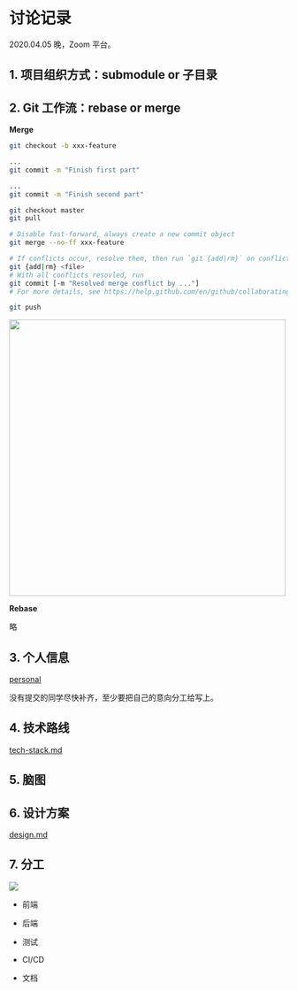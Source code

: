 # 讨论记录

2020.04.05 晚，Zoom 平台。

## 1. 项目组织方式：submodule or 子目录





## 2. Git 工作流：rebase or merge

**Merge**

```bash
git checkout -b xxx-feature

...
git commit -m "Finish first part"

...
git commit -m "Finish second part"

git checkout master
git pull

# Disable fast-forward, always create a new commit object
git merge --no-ff xxx-feature

# If conflicts occur, resolve them, then run `git {add|rm}` on conflicts file(s)
git {add|rm} <file>
# With all conflicts resovled, run
git commit [-m "Resolved merge conflict by ..."]
# For more details, see https://help.github.com/en/github/collaborating-with-issues-and-pull-requests/resolving-a-merge-conflict-using-the-command-line

git push
```




<img src="https://i.stack.imgur.com/FMD5h.png" width="500">

**Rebase**

略

## 3. 个人信息

[personal](../personal)

没有提交的同学尽快补齐，至少要把自己的意向分工给写上。

## 4. 技术路线

[tech-stack.md](../tech-stack.md)




## 5. 脑图





## 6. 设计方案

[design.md](../design.md)





## 7. 分工

![](https://img.yusanshi.com/upload/20200404123624153128.jpg)

- 前端
- 后端

- 测试
- CI/CD
- 文档

